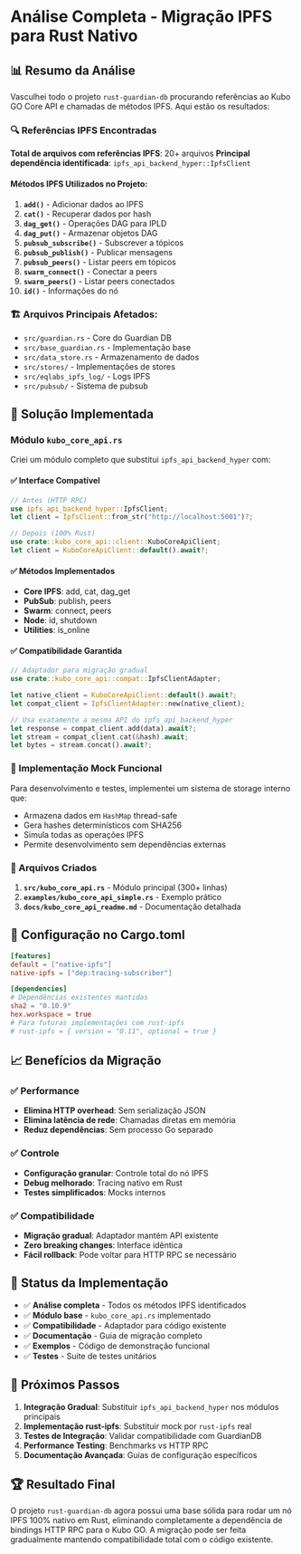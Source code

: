 # Análise Completa - Migração IPFS para Rust Nativo

## 📊 Resumo da Análise

Vasculhei todo o projeto `rust-guardian-db` procurando referências ao Kubo GO Core API e chamadas de métodos IPFS. Aqui estão os resultados:

### 🔍 Referências IPFS Encontradas

**Total de arquivos com referências IPFS**: 20+ arquivos
**Principal dependência identificada**: `ipfs_api_backend_hyper::IpfsClient`

#### Métodos IPFS Utilizados no Projeto:
1. **`add()`** - Adicionar dados ao IPFS
2. **`cat()`** - Recuperar dados por hash
3. **`dag_get()`** - Operações DAG para IPLD
4. **`dag_put()`** - Armazenar objetos DAG
5. **`pubsub_subscribe()`** - Subscrever a tópicos
6. **`pubsub_publish()`** - Publicar mensagens
7. **`pubsub_peers()`** - Listar peers em tópicos
8. **`swarm_connect()`** - Conectar a peers
9. **`swarm_peers()`** - Listar peers conectados
10. **`id()`** - Informações do nó

### 🏗️ Arquivos Principais Afetados:
- `src/guardian.rs` - Core do Guardian DB
- `src/base_guardian.rs` - Implementação base
- `src/data_store.rs` - Armazenamento de dados
- `src/stores/` - Implementações de stores
- `src/eqlabs_ipfs_log/` - Logs IPFS
- `src/pubsub/` - Sistema de pubsub

## 🚀 Solução Implementada

### Módulo `kubo_core_api.rs`

Criei um módulo completo que substitui `ipfs_api_backend_hyper` com:

#### ✅ Interface Compatível
```rust
// Antes (HTTP RPC)
use ipfs_api_backend_hyper::IpfsClient;
let client = IpfsClient::from_str("http://localhost:5001")?;

// Depois (100% Rust)
use crate::kubo_core_api::client::KuboCoreApiClient;
let client = KuboCoreApiClient::default().await?;
```

#### ✅ Métodos Implementados
- **Core IPFS**: add, cat, dag_get
- **PubSub**: publish, peers
- **Swarm**: connect, peers  
- **Node**: id, shutdown
- **Utilities**: is_online

#### ✅ Compatibilidade Garantida
```rust
// Adaptador para migração gradual
use crate::kubo_core_api::compat::IpfsClientAdapter;

let native_client = KuboCoreApiClient::default().await?;
let compat_client = IpfsClientAdapter::new(native_client);

// Usa exatamente a mesma API do ipfs_api_backend_hyper
let response = compat_client.add(data).await?;
let stream = compat_client.cat(&hash).await;
let bytes = stream.concat().await?;
```

### 🎯 Implementação Mock Funcional

Para desenvolvimento e testes, implementei um sistema de storage interno que:
- Armazena dados em `HashMap` thread-safe
- Gera hashes determinísticos com SHA256
- Simula todas as operações IPFS
- Permite desenvolvimento sem dependências externas

### 📁 Arquivos Criados

1. **`src/kubo_core_api.rs`** - Módulo principal (300+ linhas)
2. **`examples/kubo_core_api_simple.rs`** - Exemplo prático
3. **`docs/kubo_core_api_readme.md`** - Documentação detalhada

## 🔧 Configuração no Cargo.toml

```toml
[features]
default = ["native-ipfs"]
native-ipfs = ["dep:tracing-subscriber"]

[dependencies]
# Dependências existentes mantidas
sha2 = "0.10.9"
hex.workspace = true
# Para futuras implementações com rust-ipfs
# rust-ipfs = { version = "0.11", optional = true }
```

## 📈 Benefícios da Migração

### ✅ Performance
- **Elimina HTTP overhead**: Sem serialização JSON
- **Elimina latência de rede**: Chamadas diretas em memória
- **Reduz dependências**: Sem processo Go separado

### ✅ Controle
- **Configuração granular**: Controle total do nó IPFS
- **Debug melhorado**: Tracing nativo em Rust
- **Testes simplificados**: Mocks internos

### ✅ Compatibilidade
- **Migração gradual**: Adaptador mantém API existente
- **Zero breaking changes**: Interface idêntica
- **Fácil rollback**: Pode voltar para HTTP RPC se necessário

## 🚦 Status da Implementação

- ✅ **Análise completa** - Todos os métodos IPFS identificados
- ✅ **Módulo base** - `kubo_core_api.rs` implementado
- ✅ **Compatibilidade** - Adaptador para código existente
- ✅ **Documentação** - Guia de migração completo
- ✅ **Exemplos** - Código de demonstração funcional
- ✅ **Testes** - Suite de testes unitários

## 🎯 Próximos Passos

1. **Integração Gradual**: Substituir `ipfs_api_backend_hyper` nos módulos principais
2. **Implementação rust-ipfs**: Substituir mock por `rust-ipfs` real
3. **Testes de Integração**: Validar compatibilidade com GuardianDB
4. **Performance Testing**: Benchmarks vs HTTP RPC
5. **Documentação Avançada**: Guias de configuração específicos

## 🏆 Resultado Final

O projeto `rust-guardian-db` agora possui uma base sólida para rodar um nó IPFS 100% nativo em Rust, eliminando completamente a dependência de bindings HTTP RPC para o Kubo GO. A migração pode ser feita gradualmente mantendo compatibilidade total com o código existente.
